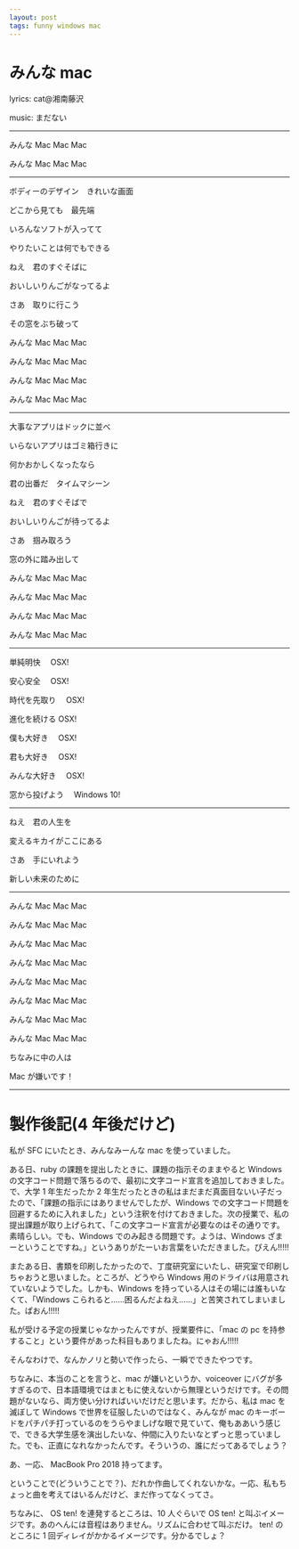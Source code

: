 ```yaml
---
layout: post
tags: funny windows mac
---
```


# みんな mac

lyrics: cat@湘南藤沢

music: まだない

---

みんな Mac Mac Mac

みんな Mac Mac Mac

---

ボディーのデザイン　きれいな画面

どこから見ても　最先端

いろんなソフトが入ってて

やりたいことは何でもできる

ねえ　君のすぐそばに

おいしいりんごがなってるよ

さあ　取りに行こう

その窓をぶち破って

みんな Mac Mac Mac

みんな Mac Mac Mac

みんな Mac Mac Mac

みんな Mac Mac Mac

---

大事なアプリはドックに並べ

いらないアプリはゴミ箱行きに

何かおかしくなったなら

君の出番だ　タイムマシーン

ねえ　君のすぐそばで

おいしいりんごが待ってるよ

さあ　掴み取ろう

窓の外に踏み出して

みんな Mac Mac Mac

みんな Mac Mac Mac

みんな Mac Mac Mac

みんな Mac Mac Mac

---

単純明快　 OSX!

安心安全　 OSX!

時代を先取り　 OSX!

進化を続ける OSX!

僕も大好き　 OSX!

君も大好き　 OSX!

みんな大好き　 OSX!

窓から投げよう　 Windows 10!

---

ねえ　君の人生を

変えるキカイがここにある

さあ　手にいれよう

新しい未来のために

---

みんな Mac Mac Mac

みんな Mac Mac Mac

みんな Mac Mac Mac

みんな Mac Mac Mac

みんな Mac Mac Mac

みんな Mac Mac Mac

みんな Mac Mac Mac

みんな Mac Mac Mac

ちなみに中の人は

Mac が嫌いです！

---

# 製作後記(4 年後だけど)

私が SFC にいたとき、みんなみーんな mac を使っていました。

ある日、ruby の課題を提出したときに、課題の指示そのままやると Windows の文字コード問題で落ちるので、最初に文字コード宣言を追加しておきました。で、大学 1 年生だったか 2 年生だったときの私はまだまだ真面目ないい子だったので、「課題の指示にはありませんでしたが、Windows での文字コード問題を回避するために入れました」という注釈を付けておきました。次の授業で、私の提出課題が取り上げられて、「この文字コード宣言が必要なのはその通りです。素晴らしい。でも、Windows でのみ起きる問題です。ようは、Windows ざまーということですね。」というありがたーいお言葉をいただきました。ぴえん!!!!!

またある日、書類を印刷したかったので、丁度研究室にいたし、研究室で印刷しちゃおうと思いました。ところが、どうやら Windows 用のドライバは用意されていないようでした。しかも、Windows を持っている人はその場には誰もいなくて、「Windows こられると……困るんだよねえ……」と苦笑されてしまいました。ぱおん!!!!!

私が受ける予定の授業じゃなかったんですが、授業要件に、「mac の pc を持参すること」という要件があった科目もありましたね。にゃおん!!!!!

そんなわけで、なんかノリと勢いで作ったら、一瞬でできたやつです。

ちなみに、本当のことを言うと、mac が嫌いというか、voiceover にバグが多すぎるので、日本語環境ではまともに使えないから無理というだけです。その問題がないなら、両方使い分ければいいだけだと思います。だから、私は mac を滅ぼして Windows で世界を征服したいのではなく、みんなが mac のキーボードをパチパチ打っているのをうらやましげな眼で見ていて、俺もああいう感じで、できる大学生感を演出したいな、仲間に入りたいなとずっと思っていました。でも、正直になれなかったんです。そういうの、誰にだってあるでしょう？

あ、一応、 MacBook Pro 2018 持ってます。

ということで(どういうことで？)、だれか作曲してくれないかな。一応、私もちょっと曲を考えてはいるんだけど、まだ作ってなくってさ。

ちなみに、 OS ten! を連発するところは、10 人ぐらいで OS ten! と叫ぶイメージです。あのへんには音程はありません。リズムに合わせて叫ぶだけ。 ten! のところに 1 回ディレイがかかるイメージです。分かるでしょ？
